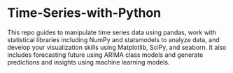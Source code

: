# Time-Series-with-Python
This repo guides to manipulate time series data using pandas, work with statistical libraries including NumPy and statsmodels to analyze data, and develop your visualization skills using Matplotlib, SciPy, and seaborn. It also includes forecasting future using ARIMA class models and generate predictions and insights using machine learning models.
